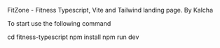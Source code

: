 FitZone - Fitness Typescript, Vite and Tailwind landing page.
By Kalcha

To start use the following command

cd fitness-typescript
npm install
npm run dev